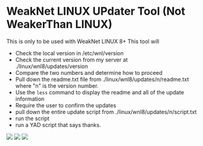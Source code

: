 # WeakNet LINUX UPdater Tool (Not WeakerThan LINUX)
This is only to be used with WeakNet LINUX 8+
This tool will 
* Check the local version in /etc/wnl/version
* Check the current version from my server at ./linux/wnl8/updates/version
* Compare the two numbers and determine how to proceed
* Pull down the readme.txt file from ./linux/wnl8/updates/n/readme.txt where "n" is the version number.
* Use the <code>less</code> command to display the readme and all of the update information
* Require the user to confirm the updates
* pull down the entire update script from ./linux/wnl8/updates/n/script.txt
* run the script
* run a YAD script that says thanks.

<img src="https://weaknetlabs.com/images/wnl-updater-screenshot.PNG"  />

<img src="https://weaknetlabs.com/images/wnl-updater-screenshot-2.PNG" />

<img src="https://weaknetlabs.com/images/wnl-updater-screenshot-3.PNG" />
